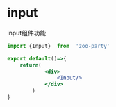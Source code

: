 <!--
 * @Author: Sky
 * @Date: 2023-04-12 13:52:35
 * @Description: 
-->
<h1>input</h1>

input组件功能

```jsx
import {Input}  from  'zoo-party' 

export default()=>{
    return(
			<div>
				<Input/>
			</div>
		)
}

```